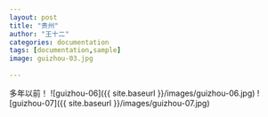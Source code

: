 ```yaml
---
layout: post
title: "贵州"
author: "王十二"
categories: documentation
tags: [documentation,sample]
image: guizhou-03.jpg
       
---
```


多年以前！
![guizhou-06]({{ site.baseurl }}/images/guizhou-06.jpg)
![guizhou-07]({{ site.baseurl }}/images/guizhou-07.jpg)